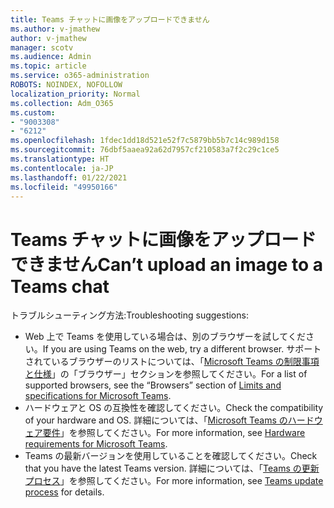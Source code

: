 ```yaml
---
title: Teams チャットに画像をアップロードできません
ms.author: v-jmathew
author: v-jmathew
manager: scotv
ms.audience: Admin
ms.topic: article
ms.service: o365-administration
ROBOTS: NOINDEX, NOFOLLOW
localization_priority: Normal
ms.collection: Adm_O365
ms.custom:
- "9003308"
- "6212"
ms.openlocfilehash: 1fdec1dd18d521e52f7c5879bb5b7c14c989d158
ms.sourcegitcommit: 76dbf5aaea92a62d7957cf210583a7f2c29c1ce5
ms.translationtype: HT
ms.contentlocale: ja-JP
ms.lasthandoff: 01/22/2021
ms.locfileid: "49950166"
---
```

# <a name="cant-upload-an-image-to-a-teams-chat"></a><span data-ttu-id="597d8-102">Teams チャットに画像をアップロードできません</span><span class="sxs-lookup"><span data-stu-id="597d8-102">Can’t upload an image to a Teams chat</span></span>

<span data-ttu-id="597d8-103">トラブルシューティング方法:</span><span class="sxs-lookup"><span data-stu-id="597d8-103">Troubleshooting suggestions:</span></span>

- <span data-ttu-id="597d8-104">Web 上で Teams を使用している場合は、別のブラウザーを試してください。</span><span class="sxs-lookup"><span data-stu-id="597d8-104">If you are using Teams on the web, try a different browser.</span></span> <span data-ttu-id="597d8-105">サポートされているブラウザーのリストについては、「[Microsoft Teams の制限事項と仕様](https://docs.microsoft.com/microsoftteams/limits-specifications-teams)」の「ブラウザー」セクションを参照してください。</span><span class="sxs-lookup"><span data-stu-id="597d8-105">For a list of supported browsers, see the “Browsers” section of [Limits and specifications for Microsoft Teams](https://docs.microsoft.com/microsoftteams/limits-specifications-teams).</span></span>
- <span data-ttu-id="597d8-106">ハードウェアと OS の互換性を確認してください。</span><span class="sxs-lookup"><span data-stu-id="597d8-106">Check the compatibility of your hardware and OS.</span></span> <span data-ttu-id="597d8-107">詳細については、「[Microsoft Teams のハードウェア要件](https://docs.microsoft.com/microsoftteams/hardware-requirements-for-the-teams-app)」を参照してください。</span><span class="sxs-lookup"><span data-stu-id="597d8-107">For more information, see [Hardware requirements for Microsoft Teams](https://docs.microsoft.com/microsoftteams/hardware-requirements-for-the-teams-app).</span></span>
- <span data-ttu-id="597d8-108">Teams の最新バージョンを使用していることを確認してください。</span><span class="sxs-lookup"><span data-stu-id="597d8-108">Check that you have the latest Teams version.</span></span> <span data-ttu-id="597d8-109">詳細については、「[Teams の更新プロセス](https://docs.microsoft.com/microsoftteams/teams-client-update)」を参照してください。</span><span class="sxs-lookup"><span data-stu-id="597d8-109">For more information, see [Teams update process](https://docs.microsoft.com/microsoftteams/teams-client-update) for details.</span></span>
